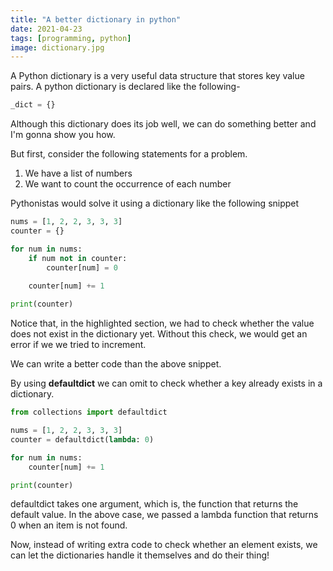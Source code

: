 ```yaml
---
title: "A better dictionary in python"
date: 2021-04-23
tags: [programming, python]
image: dictionary.jpg
---
```


A Python dictionary is a very useful data structure that stores key value pairs. A python dictionary is declared like the following- <!--more-->

```python
_dict = {}
```

Although this dictionary does its job well, we can do something better and I'm gonna show you how.

But first, consider the following statements for a problem.
1. We have a list of numbers
1. We want to count the occurrence of each number

Pythonistas would solve it using a dictionary like the following snippet

```python {hl_lines=["5-6"]}
nums = [1, 2, 2, 3, 3, 3]
counter = {}

for num in nums:
    if num not in counter:
        counter[num] = 0
    
    counter[num] += 1

print(counter)
```

Notice that, in the highlighted section, we had to check whether the value does not exist in the dictionary yet. Without this check, we would get an error if we we tried to increment.

We can write a better code than the above snippet.

By using **defaultdict** we can omit to check whether a key already exists in a dictionary.

```python
from collections import defaultdict

nums = [1, 2, 2, 3, 3, 3]
counter = defaultdict(lambda: 0)

for num in nums:
    counter[num] += 1

print(counter)
```

defaultdict takes one argument, which is, the function that returns the default value. In the above case, we passed a lambda function that returns 0 when an item is not found.

Now, instead of writing extra code to check whether an element exists, we can let the dictionaries handle it themselves and do their thing!
